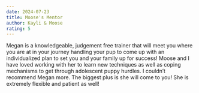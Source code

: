 ```yaml
---
date: 2024-07-23
title: Moose's Mentor
author: Kayli & Moose
rating: 5
---
```

Megan is a knowledgeable, judgement free trainer that will meet you where you are at in your journey handling your pup to come up with an individualized plan to set you and your family up for success! Moose and I have loved working with her to learn new techniques as well as coping mechanisms to get through adolescent puppy hurdles. I couldn’t recommend Megan more. The biggest plus is she will come to you! She is extremely flexible and patient as well!